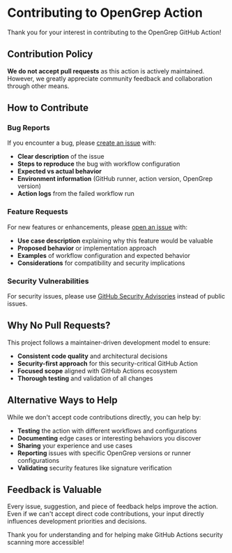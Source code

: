 <!--
Copyright (c) 2025 maloma7. All rights reserved.
SPDX-License-Identifier: MIT
-->

# Contributing to OpenGrep Action

Thank you for your interest in contributing to the OpenGrep GitHub Action!

## Contribution Policy

**We do not accept pull requests** as this action is actively maintained. However, we greatly appreciate community feedback and collaboration through other means.

## How to Contribute

### Bug Reports

If you encounter a bug, please [create an issue](https://github.com/maloma7/opengrep-action/issues/new) with:

- **Clear description** of the issue
- **Steps to reproduce** the bug with workflow configuration
- **Expected vs actual behavior**
- **Environment information** (GitHub runner, action version, OpenGrep version)
- **Action logs** from the failed workflow run

### Feature Requests

For new features or enhancements, please [open an issue](https://github.com/maloma7/opengrep-action/issues/new) with:

- **Use case description** explaining why this feature would be valuable
- **Proposed behavior** or implementation approach
- **Examples** of workflow configuration and expected behavior
- **Considerations** for compatibility and security implications

### Security Vulnerabilities

For security issues, please use [GitHub Security Advisories](https://github.com/maloma7/opengrep-action/security/advisories/new) instead of public issues.

## Why No Pull Requests?

This project follows a maintainer-driven development model to ensure:

- **Consistent code quality** and architectural decisions
- **Security-first approach** for this security-critical GitHub Action
- **Focused scope** aligned with GitHub Actions ecosystem
- **Thorough testing** and validation of all changes

## Alternative Ways to Help

While we don't accept code contributions directly, you can help by:

- **Testing** the action with different workflows and configurations
- **Documenting** edge cases or interesting behaviors you discover
- **Sharing** your experience and use cases
- **Reporting** issues with specific OpenGrep versions or runner configurations
- **Validating** security features like signature verification

## Feedback is Valuable

Every issue, suggestion, and piece of feedback helps improve the action. Even if we can't accept direct code contributions, your input directly influences development priorities and decisions.

Thank you for understanding and for helping make GitHub Actions security scanning more accessible!